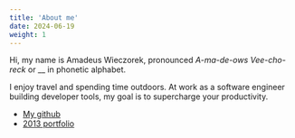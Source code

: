 ```yaml
---
title: 'About me'
date: 2024-06-19
weight: 1
---
```


Hi, my name is Amadeus Wieczorek, pronounced _A-ma-de-ows Vee-cho-reck_ or __ in phonetic alphabet.

I enjoy travel and spending time outdoors. At work as a software engineer building developer tools, my goal is to supercharge your productivity.

<ul>
<li><a href="//github.com/amadeusw">My github</a></li>
<li><a href="//amadeusw.com/portfolio">2013 portfolio</a></li>
</ul>
